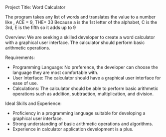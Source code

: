 Project Title: Word Calculator

The program takes any list of words and translates the value to a number like , ACE = 9, THE= 33
Because a is the 1st letter of the alphabet, C is the 3rd, E is the fifth so it adds up to 9

Overview:
We are seeking a skilled developer to create a word calculator with a graphical user interface. The calculator should perform basic arithmetic operations.

Requirements:

- Programming Language: No preference, the developer can choose the language they are most comfortable with.
- User Interface: The calculator should have a graphical user interface for ease of use.
- Calculations: The calculator should be able to perform basic arithmetic operations such as addition, subtraction, multiplication, and division.

Ideal Skills and Experience:

- Proficiency in a programming language suitable for developing a graphical user interface.
- Strong understanding of basic arithmetic operations and algorithms.
- Experience in calculator application development is a plus.
